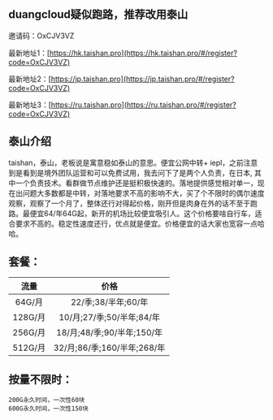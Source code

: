 ## duangcloud疑似跑路，推荐改用泰山

邀请码：OxCJV3VZ

最新地址1：[https://hk.taishan.pro](https://hk.taishan.pro/#/register?code=OxCJV3VZ)

最新地址2：[https://jp.taishan.pro](https://jp.taishan.pro/#/register?code=OxCJV3VZ)

最新地址3：[https://ru.taishan.pro](https://ru.taishan.pro/#/register?code=OxCJV3VZ)

## 泰山介绍
taishan，泰山，老板说是寓意稳如泰山的意思。便宜公网中转+ iepl，之前注意到是看到是境外团队运营和可以免费试用，我去问下了是两个人负责，在日本, 其中一个负责技术。看群做节点维护还是挺积极快速的。落地提供感觉相对单一，现在出问题大多数都是中转，对落地要求不高的影响不大，买了个不限时的偶尔速度观察，观察了一个月了，整体还行对得起价格，刚开但是肉身在外的话不至于跑路。最便宜64/年64G起，新开的机场比较便宜吸引人。这个价格要啥自行车，适合要求不高的。稳定性速度还行，优点就是便宜。价格便宜的话大家也宽容一点哈哈。

## 套餐：
| 流量	| 价格|
|:----:|:----:|
|64G/月	| 22/季;38/半年;60/年|
|128G/月	|10/月;27/季;50/半年;84/年|
|256G/月	|18/月;48/季;90/半年;150/年|
|512G/月	|32/月;86/季;160/半年;268/年|

## 按量不限时：

```
200G永久时间，一次性60块
600G永久时间，一次性150块
```

 

